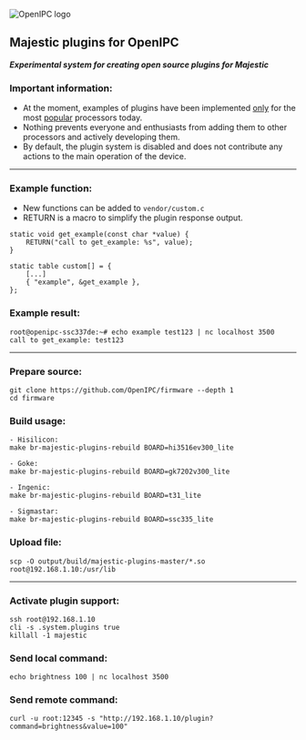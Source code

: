 ![OpenIPC logo][logo]

## Majestic plugins for OpenIPC
**_Experimental system for creating open source plugins for Majestic_**

### Important information:
- At the moment, examples of plugins have been implemented [only][only] for the most [popular][popular] processors today.
- Nothing prevents everyone and enthusiasts from adding them to other processors and actively developing them.
- By default, the plugin system is disabled and does not contribute any actions to the main operation of the device.

---

### Example function:
- New functions can be added to `vendor/custom.c`
- RETURN is a macro to simplify the plugin response output.
```
static void get_example(const char *value) {
	RETURN("call to get_example: %s", value);
}

static table custom[] = {
	[...]
	{ "example", &get_example },
};
```

### Example result:

```
root@openipc-ssc337de:~# echo example test123 | nc localhost 3500
call to get_example: test123
```

---

### Prepare source:
```
git clone https://github.com/OpenIPC/firmware --depth 1
cd firmware
```

### Build usage:
```
- Hisilicon:
make br-majestic-plugins-rebuild BOARD=hi3516ev300_lite

- Goke:
make br-majestic-plugins-rebuild BOARD=gk7202v300_lite

- Ingenic:
make br-majestic-plugins-rebuild BOARD=t31_lite

- Sigmastar:
make br-majestic-plugins-rebuild BOARD=ssc335_lite
```

### Upload file:
```
scp -O output/build/majestic-plugins-master/*.so root@192.168.1.10:/usr/lib
```

---

### Activate plugin support:
```
ssh root@192.168.1.10
cli -s .system.plugins true
killall -1 majestic
```

### Send local command:
```
echo brightness 100 | nc localhost 3500
```

### Send remote command:
```
curl -u root:12345 -s "http://192.168.1.10/plugin?command=brightness&value=100"
```

[logo]: https://openipc.org/assets/openipc-logo-black.svg
[only]: https://github.com/OpenIPC/firmware/blob/1a39728b88f2359a75069082caf7f62367f96f6a/general/package/majestic/majestic.mk#L15
[popular]: https://openipc.org/supported-hardware/featured
